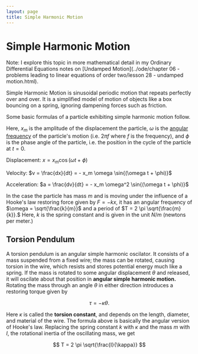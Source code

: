 ```yaml
---
layout: page
title: Simple Harmonic Motion
---
```


# Simple Harmonic Motion

Note: I explore this topic in more mathematical detail in my Ordinary Differential Equations notes on [Undamped Motion](../ode/chapter 06 - problems leading to linear equations of order two/lesson 28 - undamped motion.html).

Simple Harmonic Motion is sinusoidal periodic motion that repeats perfectly over and over. It is a simplified model of motion of objects like a box bouncing on a spring, ignoring dampening forces such as friction.

Some basic formulas of a particle exhibiting simple harmonic motion follow.

Here, $x_m$ is the amplitude of the displacement the particle, $\omega$ is the [angular frequency](../trigonometry/frequency.html) of the particle's motion (i.e. $2 \pi f$ where $f$ is the frequency), and $\phi$ is the phase angle of the particle, i.e. the position in the cycle of the particle at $t = 0$. 

Displacement: $x = x_m \cos{(\omega t + \phi)}$

Velocity: $v = \frac{dx}{dt} = - x_m \omega \sin{(\omega t + \phi)}$

Acceleration: $a = \frac{dv}{dt} = - x_m \omega^2 \sin{(\omega t + \phi)}$

In the case the particle has mass $m$ and is moving under the influence of a Hooke's law restoring force given by $F = -kx$, it has an angular frequency of $\omega = \sqrt{\frac{k}{m}}$ and a period of $T = 2 \pi \sqrt{\frac{m}{k}}.$ Here, $k$ is the spring constant and is given in the unit $N/m$ (newtons per meter.)

## Torsion Pendulum

A torsion pendulum is an angular simple harmonic oscilator. It consists of a mass suspended from a fixed wire; the mass can be rotated, causing torsion in the wire, which resists and stores potential energy much like a spring. If the mass is rotated to some angular displacement $\theta$ and released, it will oscilate about that position in **angular simple harmonic motion.** Rotating the mass through an angle $\theta$ in either direction introduces a restoring torque given by

$$ \tau = - \kappa \theta. $$

Here $\kappa$ is called the **torsion constant**, and depends on the length, diameter, and material of the wire. The formula above is basically the angular version of Hooke's law. Replacing the spring constant $k$ with $\kappa$ and the mass $m$ with $I$, the rotational inertia of the oscillating mass, we get

$$ T = 2 \pi \sqrt{\frac{I}{\kappa}} $$
